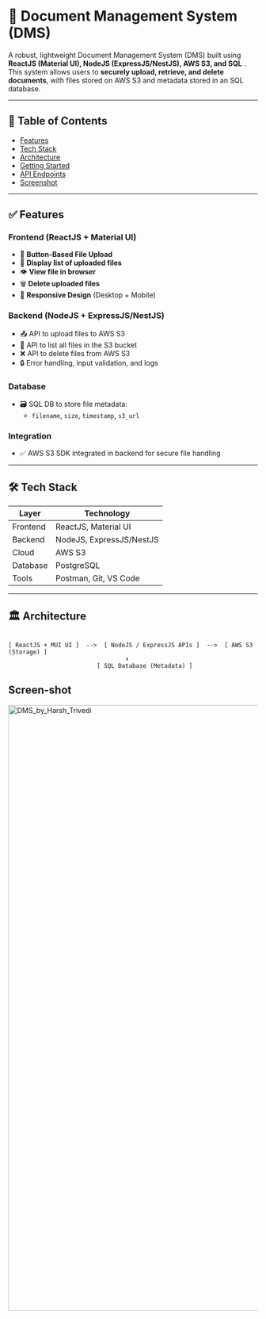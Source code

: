 # 📄 Document Management System (DMS)

A robust, lightweight Document Management System (DMS) built using **ReactJS (Material UI), NodeJS (ExpressJS/NestJS), AWS S3, and SQL** . 
This system allows users to **securely upload, retrieve, and delete documents**, with files stored on AWS S3 and metadata stored in an SQL database.

---

## 🧾 Table of Contents

- [Features](#features)
- [Tech Stack](#tech-stack)
- [Architecture](#architecture)
- [Getting Started](#getting-started)
- [API Endpoints](#api-endpoints)
- [Screenshot](#screenshot)
---

## ✅ Features

### Frontend (ReactJS + Material UI)
- 📁 **Button-Based File Upload**
- 📝 **Display list of uploaded files**
- 👁️ **View file in browser**
- 🗑️ **Delete uploaded files**
- 📱 **Responsive Design** (Desktop + Mobile)

### Backend (NodeJS + ExpressJS/NestJS)
- 📤 API to upload files to AWS S3
- 📄 API to list all files in the S3 bucket
- ❌ API to delete files from AWS S3
- 🔒 Error handling, input validation, and logs

### Database
- 🗃️ SQL DB to store file metadata:
  - `filename`, `size`, `timestamp`, `s3_url`

### Integration
- ✅ AWS S3 SDK integrated in backend for secure file handling

---

## 🛠️ Tech Stack

| Layer      | Technology                    |
|------------|-------------------------------|
| Frontend   | ReactJS, Material UI          |
| Backend    | NodeJS, ExpressJS/NestJS      |
| Cloud      | AWS S3                        |
| Database   | PostgreSQL                    |
| Tools      | Postman, Git, VS Code         |

---

## 🏛 Architecture

```plaintext

[ ReactJS + MUI UI ]  -->  [ NodeJS / ExpressJS APIs ]  -->  [ AWS S3 (Storage) ]
                                 ⬇
                         [ SQL Database (Metadata) ]
```

## Screen-shot
<img width="1222" alt="DMS_by_Harsh_Trivedi" src="https://github.com/user-attachments/assets/1bb0b1c3-a22b-44fc-bd7a-504e65b8bf98" />

